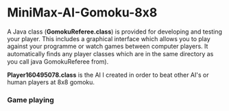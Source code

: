 # MiniMax-AI-Gomoku-8x8

A Java class (**GomokuReferee.class**) is provided for developing and testing your player. This includes a graphical interface which allows you to play against your programme or watch games between computer players. It automatically ﬁnds any player classes which are in the same directory as you call java GomokuReferee from). 

**Player160495078.class** is the AI I created in order to beat other AI's or human players at 8x8 gomoku. 


### **Game playing**


